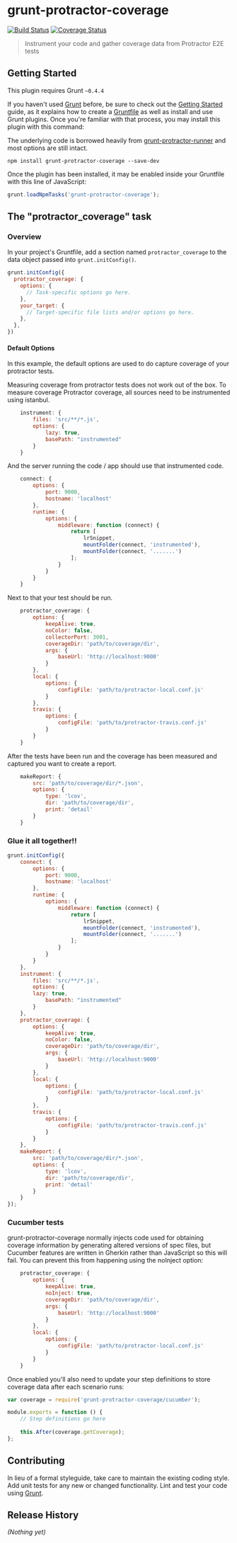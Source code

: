 # grunt-protractor-coverage
[![Build Status](https://travis-ci.org/r3b/grunt-protractor-coverage.svg?branch=master)](https://travis-ci.org/r3b/grunt-protractor-coverage)
[![Coverage Status](https://coveralls.io/repos/r3b/grunt-protractor-coverage/badge.png)](https://coveralls.io/r/r3b/grunt-protractor-coverage)

> Instrument your code and gather coverage data from Protractor E2E tests

## Getting Started
This plugin requires Grunt `~0.4.4`

If you haven't used [Grunt](http://gruntjs.com/) before, be sure to check out the [Getting Started](http://gruntjs.com/getting-started) guide, as it explains how to create a [Gruntfile](http://gruntjs.com/sample-gruntfile) as well as install and use Grunt plugins. Once you're familiar with that process, you may install this plugin with this command:

The underlying code is borrowed heavily from [grunt-protractor-runner](https://github.com/teerapap/grunt-protractor-runner) and most options are still intact.

```shell
npm install grunt-protractor-coverage --save-dev
```

Once the plugin has been installed, it may be enabled inside your Gruntfile with this line of JavaScript:

```js
grunt.loadNpmTasks('grunt-protractor-coverage');
```

## The "protractor_coverage" task

### Overview
In your project's Gruntfile, add a section named `protractor_coverage` to the data object passed into `grunt.initConfig()`.

```js
grunt.initConfig({
  protractor_coverage: {
    options: {
      // Task-specific options go here.
    },
    your_target: {
      // Target-specific file lists and/or options go here.
    },
  },
})
```

#### Default Options
In this example, the default options are used to do capture coverage of your protractor tests.

Measuring coverage from protractor tests does not work out of the box. To measure coverage Protractor coverage, all
sources need to be instrumented using istanbul.

```js
    instrument: {
        files: 'src/**/*.js',
        options: {
            lazy: true,
            basePath: "instrumented"
        }
    }
```

And the server running the code / app should use that instrumented code.

```js
    connect: {
        options: {
            port: 9000,
            hostname: 'localhost'
        },
        runtime: {
            options: {
                middleware: function (connect) {
                    return [
                        lrSnippet,
                        mountFolder(connect, 'instrumented'),
                        mountFolder(connect, '.......')
                    ];
                }
            }
        }
    }
```

Next to that your test should be run.

```js
    protractor_coverage: {
        options: {
            keepAlive: true,
            noColor: false,
            collectorPort: 3001,
            coverageDir: 'path/to/coverage/dir',
            args: {
                baseUrl: 'http://localhost:9000'
            }
        },
        local: {
            options: {
                configFile: 'path/to/protractor-local.conf.js'
            }
        },
        travis: {
            options: {
                configFile: 'path/to/protractor-travis.conf.js'
            }
        }
    }
```

After the tests have been run and the coverage has been measured and captured you want to create a report.

```js
    makeReport: {
        src: 'path/to/coverage/dir/*.json',
        options: {
            type: 'lcov',
            dir: 'path/to/coverage/dir',
            print: 'detail'
        }
    }
```

### Glue it all together!!

```js
grunt.initConfig({
    connect: {
        options: {
            port: 9000,
            hostname: 'localhost'
        },
        runtime: {
            options: {
                middleware: function (connect) {
                    return [
                        lrSnippet,
                        mountFolder(connect, 'instrumented'),
                        mountFolder(connect, '.......')
                    ];
                }
            }
        }
    },
    instrument: {
        files: 'src/**/*.js',
        options: {
        lazy: true,
            basePath: "instrumented"
        }
    },
    protractor_coverage: {
        options: {
            keepAlive: true,
            noColor: false,
            coverageDir: 'path/to/coverage/dir',
            args: {
                baseUrl: 'http://localhost:9000'
            }
        },
        local: {
            options: {
                configFile: 'path/to/protractor-local.conf.js'
            }
        },
        travis: {
            options: {
                configFile: 'path/to/protractor-travis.conf.js'
            }
        }
    },
    makeReport: {
        src: 'path/to/coverage/dir/*.json',
        options: {
            type: 'lcov',
            dir: 'path/to/coverage/dir',
            print: 'detail'
        }
    }
});
```

### Cucumber tests
grunt-protractor-coverage normally injects code used for obtaining coverage information by generating altered versions of spec files, but Cucumber features are written in Gherkin rather than JavaScript so this will fail. You can prevent this from happening using the noInject option:

```js
    protractor_coverage: {
        options: {
            keepAlive: true,
            noInject: true,
            coverageDir: 'path/to/coverage/dir',
            args: {
                baseUrl: 'http://localhost:9000'
            }
        },
        local: {
            options: {
                configFile: 'path/to/protractor-local.conf.js'
            }
        }
    }
```

Once enabled you'll also need to update your step definitions to store coverage data after each scenario runs: 

```js
var coverage = require('grunt-protractor-coverage/cucumber');

module.exports = function () {
    // Step definitions go here
    
    this.After(coverage.getCoverage);
};
```

## Contributing
In lieu of a formal styleguide, take care to maintain the existing coding style. Add unit tests for any new or changed functionality. Lint and test your code using [Grunt](http://gruntjs.com/).

## Release History
_(Nothing yet)_
